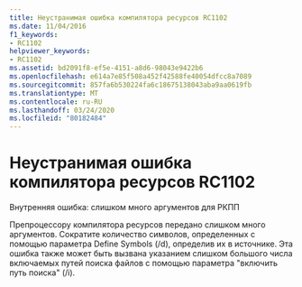 ```yaml
---
title: Неустранимая ошибка компилятора ресурсов RC1102
ms.date: 11/04/2016
f1_keywords:
- RC1102
helpviewer_keywords:
- RC1102
ms.assetid: bd2091f8-ef5e-4151-a8d6-98043e9422b6
ms.openlocfilehash: e614a7e85f508a452f42588fe40054dfcc8a7089
ms.sourcegitcommit: 857fa6b530224fa6c18675138043aba9aa0619fb
ms.translationtype: MT
ms.contentlocale: ru-RU
ms.lasthandoff: 03/24/2020
ms.locfileid: "80182484"
---
```

# <a name="resource-compiler-fatal-error-rc1102"></a>Неустранимая ошибка компилятора ресурсов RC1102

Внутренняя ошибка: слишком много аргументов для РКПП

Препроцессору компилятора ресурсов передано слишком много аргументов. Сократите количество символов, определенных с помощью параметра Define Symbols (/d), определив их в источнике. Эта ошибка также может быть вызвана указанием слишком большого числа включаемых путей поиска файлов с помощью параметра "включить путь поиска" (/i).
